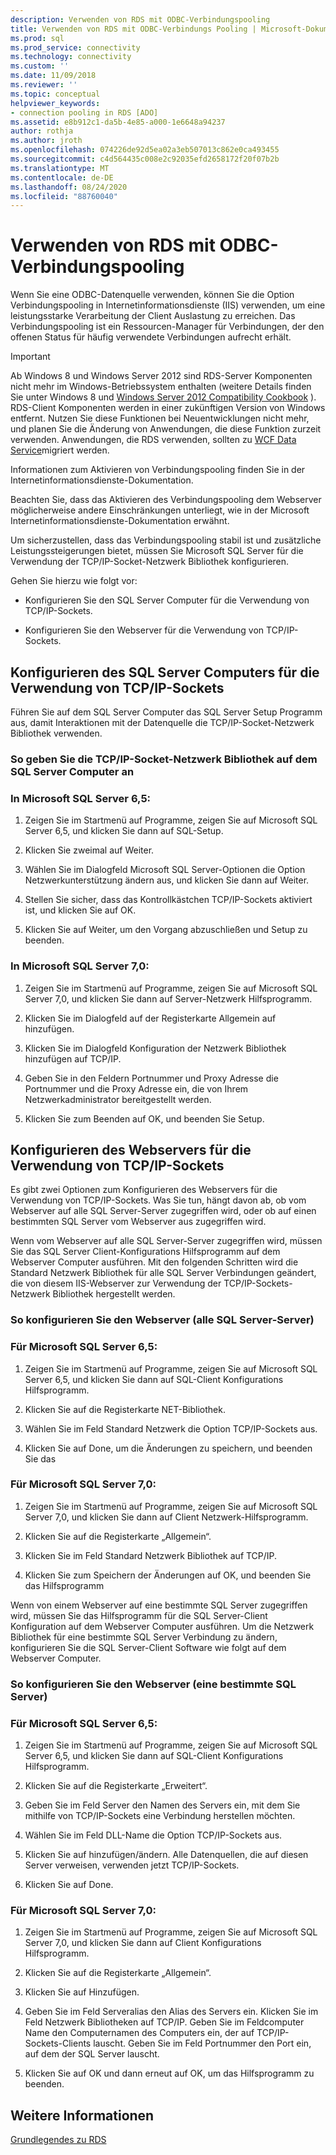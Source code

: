 ```yaml
---
description: Verwenden von RDS mit ODBC-Verbindungspooling
title: Verwenden von RDS mit ODBC-Verbindungs Pooling | Microsoft-Dokumentation
ms.prod: sql
ms.prod_service: connectivity
ms.technology: connectivity
ms.custom: ''
ms.date: 11/09/2018
ms.reviewer: ''
ms.topic: conceptual
helpviewer_keywords:
- connection pooling in RDS [ADO]
ms.assetid: e8b912c1-da5b-4e85-a000-1e6648a94237
author: rothja
ms.author: jroth
ms.openlocfilehash: 074226de92d5ea02a3eb507013c862e0ca493455
ms.sourcegitcommit: c4d564435c008e2c92035efd2658172f20f07b2b
ms.translationtype: MT
ms.contentlocale: de-DE
ms.lasthandoff: 08/24/2020
ms.locfileid: "88760040"
---
```

# <a name="using-rds-with-odbc-connection-pooling"></a>Verwenden von RDS mit ODBC-Verbindungspooling
Wenn Sie eine ODBC-Datenquelle verwenden, können Sie die Option Verbindungspooling in Internetinformationsdienste (IIS) verwenden, um eine leistungsstarke Verarbeitung der Client Auslastung zu erreichen. Das Verbindungspooling ist ein Ressourcen-Manager für Verbindungen, der den offenen Status für häufig verwendete Verbindungen aufrecht erhält.  
  
> [!IMPORTANT]
>  Ab Windows 8 und Windows Server 2012 sind RDS-Server Komponenten nicht mehr im Windows-Betriebssystem enthalten (weitere Details finden Sie unter Windows 8 und [Windows Server 2012 Compatibility Cookbook](https://www.microsoft.com/download/details.aspx?id=27416) ). RDS-Client Komponenten werden in einer zukünftigen Version von Windows entfernt. Nutzen Sie diese Funktionen bei Neuentwicklungen nicht mehr, und planen Sie die Änderung von Anwendungen, die diese Funktion zurzeit verwenden. Anwendungen, die RDS verwenden, sollten zu [WCF Data Service](https://go.microsoft.com/fwlink/?LinkId=199565)migriert werden.  
  
 Informationen zum Aktivieren von Verbindungspooling finden Sie in der Internetinformationsdienste-Dokumentation.  
  
 Beachten Sie, dass das Aktivieren des Verbindungspooling dem Webserver möglicherweise andere Einschränkungen unterliegt, wie in der Microsoft Internetinformationsdienste-Dokumentation erwähnt.  
  
 Um sicherzustellen, dass das Verbindungspooling stabil ist und zusätzliche Leistungssteigerungen bietet, müssen Sie Microsoft SQL Server für die Verwendung der TCP/IP-Socket-Netzwerk Bibliothek konfigurieren.  
  
 Gehen Sie hierzu wie folgt vor:  
  
-   Konfigurieren Sie den SQL Server Computer für die Verwendung von TCP/IP-Sockets.  
  
-   Konfigurieren Sie den Webserver für die Verwendung von TCP/IP-Sockets.  
  
## <a name="configuring-the-sql-server-computer-to-use-tcpip-sockets"></a>Konfigurieren des SQL Server Computers für die Verwendung von TCP/IP-Sockets  
 Führen Sie auf dem SQL Server Computer das SQL Server Setup Programm aus, damit Interaktionen mit der Datenquelle die TCP/IP-Socket-Netzwerk Bibliothek verwenden.  
  
### <a name="to-specify-the-tcpip-socket-network-library-on-the-sql-server-computer"></a>So geben Sie die TCP/IP-Socket-Netzwerk Bibliothek auf dem SQL Server Computer an  
  
### <a name="in-microsoft-sql-server-65"></a>In Microsoft SQL Server 6,5:  
  
1.  Zeigen Sie im Startmenü auf Programme, zeigen Sie auf Microsoft SQL Server 6,5, und klicken Sie dann auf SQL-Setup.  
  
2.  Klicken Sie zweimal auf Weiter.  
  
3.  Wählen Sie im Dialogfeld Microsoft SQL Server-Optionen die Option Netzwerkunterstützung ändern aus, und klicken Sie dann auf Weiter.  
  
4.  Stellen Sie sicher, dass das Kontrollkästchen TCP/IP-Sockets aktiviert ist, und klicken Sie auf OK.  
  
5.  Klicken Sie auf Weiter, um den Vorgang abzuschließen und Setup zu beenden.  
  
### <a name="in-microsoft-sql-server-70"></a>In Microsoft SQL Server 7,0:  
  
1.  Zeigen Sie im Startmenü auf Programme, zeigen Sie auf Microsoft SQL Server 7,0, und klicken Sie dann auf Server-Netzwerk Hilfsprogramm.  
  
2.  Klicken Sie im Dialogfeld auf der Registerkarte Allgemein auf hinzufügen.  
  
3.  Klicken Sie im Dialogfeld Konfiguration der Netzwerk Bibliothek hinzufügen auf TCP/IP.  
  
4.  Geben Sie in den Feldern Portnummer und Proxy Adresse die Portnummer und die Proxy Adresse ein, die von Ihrem Netzwerkadministrator bereitgestellt werden.  
  
5.  Klicken Sie zum Beenden auf OK, und beenden Sie Setup.  
  
## <a name="configuring-the-web-server-to-use-tcpip-sockets"></a>Konfigurieren des Webservers für die Verwendung von TCP/IP-Sockets  
 Es gibt zwei Optionen zum Konfigurieren des Webservers für die Verwendung von TCP/IP-Sockets. Was Sie tun, hängt davon ab, ob vom Webserver auf alle SQL Server-Server zugegriffen wird, oder ob auf einen bestimmten SQL Server vom Webserver aus zugegriffen wird.  
  
 Wenn vom Webserver auf alle SQL Server-Server zugegriffen wird, müssen Sie das SQL Server Client-Konfigurations Hilfsprogramm auf dem Webserver Computer ausführen. Mit den folgenden Schritten wird die Standard Netzwerk Bibliothek für alle SQL Server Verbindungen geändert, die von diesem IIS-Webserver zur Verwendung der TCP/IP-Sockets-Netzwerk Bibliothek hergestellt werden.  
  
### <a name="to-configure-the-web-server-all-sql-servers"></a>So konfigurieren Sie den Webserver (alle SQL Server-Server)  
  
### <a name="for-microsoft-sql-server-65"></a>Für Microsoft SQL Server 6,5:  
  
1.  Zeigen Sie im Startmenü auf Programme, zeigen Sie auf Microsoft SQL Server 6,5, und klicken Sie dann auf SQL-Client Konfigurations Hilfsprogramm.  
  
2.  Klicken Sie auf die Registerkarte NET-Bibliothek.  
  
3.  Wählen Sie im Feld Standard Netzwerk die Option TCP/IP-Sockets aus.  
  
4.  Klicken Sie auf Done, um die Änderungen zu speichern, und beenden Sie das  
  
### <a name="for-microsoft-sql-server-70"></a>Für Microsoft SQL Server 7,0:  
  
1.  Zeigen Sie im Startmenü auf Programme, zeigen Sie auf Microsoft SQL Server 7,0, und klicken Sie dann auf Client Netzwerk-Hilfsprogramm.  
  
2.  Klicken Sie auf die Registerkarte „Allgemein“.  
  
3.  Klicken Sie im Feld Standard Netzwerk Bibliothek auf TCP/IP.  
  
4.  Klicken Sie zum Speichern der Änderungen auf OK, und beenden Sie das Hilfsprogramm  
  
 Wenn von einem Webserver auf eine bestimmte SQL Server zugegriffen wird, müssen Sie das Hilfsprogramm für die SQL Server-Client Konfiguration auf dem Webserver Computer ausführen. Um die Netzwerk Bibliothek für eine bestimmte SQL Server Verbindung zu ändern, konfigurieren Sie die SQL Server-Client Software wie folgt auf dem Webserver Computer.  
  
### <a name="to-configure-the-web-server-a-specific-sql-server"></a>So konfigurieren Sie den Webserver (eine bestimmte SQL Server)  
  
### <a name="for-microsoft-sql-server-65"></a>Für Microsoft SQL Server 6,5:  
  
1.  Zeigen Sie im Startmenü auf Programme, zeigen Sie auf Microsoft SQL Server 6,5, und klicken Sie dann auf SQL-Client Konfigurations Hilfsprogramm.  
  
2.  Klicken Sie auf die Registerkarte „Erweitert“.  
  
3.  Geben Sie im Feld Server den Namen des Servers ein, mit dem Sie mithilfe von TCP/IP-Sockets eine Verbindung herstellen möchten.  
  
4.  Wählen Sie im Feld DLL-Name die Option TCP/IP-Sockets aus.  
  
5.  Klicken Sie auf hinzufügen/ändern. Alle Datenquellen, die auf diesen Server verweisen, verwenden jetzt TCP/IP-Sockets.  
  
6.  Klicken Sie auf Done.  
  
### <a name="for-microsoft-sql-server-70"></a>Für Microsoft SQL Server 7,0:  
  
1.  Zeigen Sie im Startmenü auf Programme, zeigen Sie auf Microsoft SQL Server 7,0, und klicken Sie dann auf Client Konfigurations Hilfsprogramm.  
  
2.  Klicken Sie auf die Registerkarte „Allgemein“.  
  
3.  Klicken Sie auf Hinzufügen.  
  
4.  Geben Sie im Feld Serveralias den Alias des Servers ein. Klicken Sie im Feld Netzwerk Bibliotheken auf TCP/IP. Geben Sie im Feldcomputer Name den Computernamen des Computers ein, der auf TCP/IP-Sockets-Clients lauscht. Geben Sie im Feld Portnummer den Port ein, auf dem der SQL Server lauscht.  
  
5.  Klicken Sie auf OK und dann erneut auf OK, um das Hilfsprogramm zu beenden.  
  
## <a name="see-also"></a>Weitere Informationen  
 [Grundlegendes zu RDS](./rds-fundamentals.md)